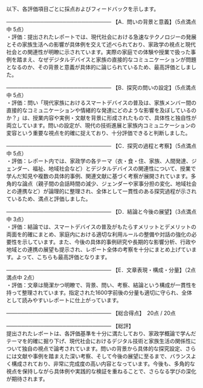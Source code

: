 以下、各評価項目ごとに採点およびフィードバックを示します。

────────────────────────────
【A．問いの背景と意義】（5点満点中 5点）  
・評価：提出されたレポートでは、現代社会における急速なテクノロジーの発展とその家族生活への影響が具体例を交えて述べられており、家政学の視点と現代社会との関連性が明瞭に示されています。実際の家庭での体験や授業で扱った事例を踏まえ、なぜデジタルデバイスと家族の直接的なコミュニケーションが問題となるのか、その背景と意義が具体的に論じられているため、最高評価としました。

────────────────────────────
【B．探究の問いの設定】（5点満点中 5点）  
・評価：問い「現代家族におけるスマートデバイスの普及は、家族メンバー間の直接的なコミュニケーションや情緒的な発達にどのような影響を及ぼしているのか？」は、授業内容や実例・文献を背景に形成されたもので、具体性と独自性が両立しています。問いの設定が、現代の技術進展と家族内コミュニケーションの変容という重要な視点を的確に捉えており、十分評価できると判断しました。

────────────────────────────
【C．探究の過程と考察】（5点満点中 5点）  
・評価：レポート内では、家政学の各テーマ（衣・食・住、家族、人間発達、ジェンダー、福祉、地域社会など）とデジタルデバイスの関連性について、授業で学んだ知見や複数の具体的事例、関連文献に基づく考察が展開されています。多角的な論点（親子間の会話時間の減少、ジェンダーや家事分担の変化、地域社会との連携など）が論理的に整理され、全体として一貫性のある探究過程が示されているため、満点と評価しました。

────────────────────────────
【D．結論と今後の展望】（3点満点中 3点）  
・評価：結論では、スマートデバイスの普及がもたらすメリットとデメリットの両面を的確にまとめ、家庭内における適切な利用ルールの整備や対話の強化の必要性を示しています。また、今後の具体的事例研究や長期的な影響分析、行政や地域との連携の展望も提示され、レポート全体の考察を十分にまとめ上げています。よって、こちらも最高評価となります。

────────────────────────────
【E．文章表現・構成・分量】（2点満点中 2点）  
・評価：文章は簡潔かつ明瞭で、背景、問い、考察、結論という構成が一貫性を持って整理されています。指定された1600字前後の分量も適切に守られ、全体として読みやすいレポートに仕上がっています。

────────────────────────────
【総合得点】　20点 / 20点

────────────────────────────
【総評】  
提出されたレポートは、各評価基準を十分に満たしており、家政学概論で学んだテーマを的確に掘り下げ、現代社会におけるデジタル技術と家族生活の関係性について独自の視点で論考されています。問いの背景から具体的な探究設定、さらには文献や事例を踏まえた深い考察、そして今後の展望に至るまで、バランスよく構成されており、非常に完成度の高い内容となっています。今後も、多角的な視点を保持しながら具体例や実践的な検証を重ねることで、さらなる学びの深化が期待されます。